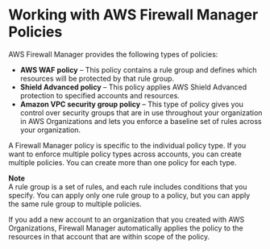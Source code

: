 # Working with AWS Firewall Manager Policies<a name="working-with-policies"></a>

AWS Firewall Manager provides the following types of policies: 
+ **AWS WAF** **policy** – This policy contains a rule group and defines which resources will be protected by that rule group\. 
+ **Shield Advanced policy** – This policy applies AWS Shield Advanced protection to specified accounts and resources\.
+ **Amazon VPC security group policy** – This type of policy gives you control over security groups that are in use throughout your organization in AWS Organizations and lets you enforce a baseline set of rules across your organization\. 

 A Firewall Manager policy is specific to the individual policy type\. If you want to enforce multiple policy types across accounts, you can create multiple policies\. You can create more than one policy for each type\. 

**Note**  
A rule group is a set of rules, and each rule includes conditions that you specify\. You can apply only one rule group to a policy, but you can apply the same rule group to multiple policies\.

If you add a new account to an organization that you created with AWS Organizations, Firewall Manager automatically applies the policy to the resources in that account that are within scope of the policy\. 
